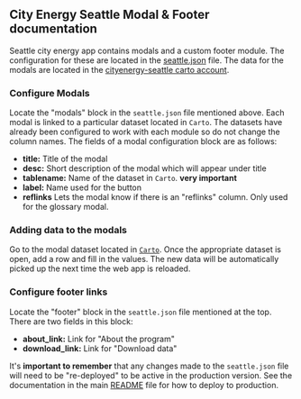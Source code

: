 ## City Energy Seattle Modal & Footer documentation
Seattle city energy app contains modals and a custom footer module. The configuration for these are located in the [seattle.json](../src/cities/seattle.json) file.  The data for the modals are located in the [cityenergy-seattle carto account](https://cityenergy-seattle.carto.com/dashboard/datasets).

### Configure Modals
Locate the "modals" block in the `seattle.json` file mentioned above.  Each modal is linked to a particular dataset located in `Carto`.  The datasets have already been configured to work with each module so do not change the column names. The fields of a modal configuration block are as follows:
* **title:** Title of the modal
* **desc:** Short description of the modal which will appear under title
* **tablename:** Name of the dataset in `Carto`.  **very important**
* **label:** Name used for the button
* **reflinks** Lets the modal know if there is an "reflinks" column.  Only used for the glossary modal.

### Adding data to the modals
Go to the modal dataset located in [`Carto`](https://cityenergy-seattle.carto.com/dashboard/datasets). Once the appropriate dataset is open, add a row and fill in the values. The new data will be automatically picked up the next time the web app is reloaded.

### Configure footer links
Locate the "footer" block in the `seattle.json` file mentioned at the top. There are two fields in this block:
* **about_link:** Link for "About the program"
* **download_link:** Link for "Download data"

It's **important to remember** that any changes made to the `seattle.json` file will need to be "re-deployed" to be active in the production version.  See the documentation in the main [README](../README.md) file for how to deploy to production.
